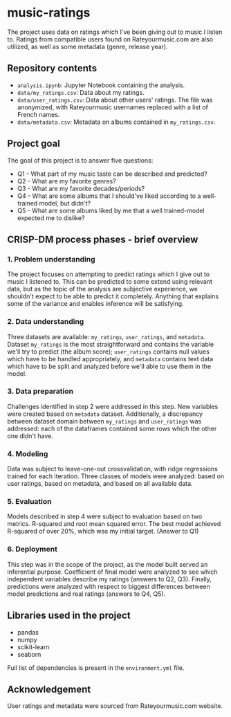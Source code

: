 # music-ratings

The project uses data on ratings which I've been giving out to music I listen to. Ratings from compatible users found on Rateyourmusic.com are also utilized, as well as some metadata (genre, release year).

## Repository contents
- `analysis.ipynb`: Jupyter Notebook containing the analysis.
- `data/my_ratings.csv`: Data about my ratings.
- `data/user_ratings.csv`: Data about other users' ratings. The file was anonymized, with Rateyourmusic usernames replaced with a list of French names.
- `data/metadata.csv`: Metadata on albums contained in `my_ratings.csv`.

## Project goal

The goal of this project is to answer five questions:
- Q1 - What part of my music taste can be described and predicted?
- Q2 - What are my favorite genres?
- Q3 - What are my favorite decades/periods?
- Q4 - What are some albums that I should've liked according to a well-trained model, but didn't?
- Q5 - What are some albums liked by me that a well trained-model expected me to dislike?

## CRISP-DM process phases - brief overview
### 1. Problem understanding
The project focuses on attempting to predict ratings which I give out to music I listened to. This can be predicted to some extend using relevant data, but as the topic of the analysis are subjective experience, we shouldn't expect to be able to predict it completely. Anything that explains some of the variance and enables inference will be satisfying.
### 2. Data understanding
Three datasets are available: `my_ratings`, `user_ratings`, and `metadata`. Dataset `my_ratings` is the most straightforward and contains the variable we'll try to predict (the album score); `user_ratings` contains null values which have to be handled appropriately, and `metadata` contains text data which have to be split and analyzed before we'll able to use them in the model.
### 3. Data preparation
Challenges identified in step 2 were addressed in this step. New variables were created based on `metadata` dataset. Additionally, a discrepancy between dataset domain between `my_ratings` and `user_ratings` was addressed: each of the dataframes contained some rows which the other one didn't have.
### 4. Modeling
Data was subject to leave-one-out crossvalidation, with ridge regressions trained for each iteration. Three classes of models were analyzed: based on user ratings, based on metadata, and based on all available data.
### 5. Evaluation
Models described in step 4 were subject to evaluation based on two metrics. R-squared and root mean squared error. The best model achieved R-squared of over 20%, which was my initial target. (Answer to Q1)
### 6. Deployment
This step was in the scope of the project, as the model built served an inferential purpose. Coefficient of final model were analyzed to see which independent variables describe my ratings (answers to Q2, Q3). Finally, predictions were analyzed with respect to biggest differences between model predictions and real ratings (answers to Q4, Q5).

## Libraries used in the project
- pandas
- numpy
- scikit-learn
- seaborn

Full list of dependencies is present in the `environment.yml` file.

## Acknowledgement
User ratings and metadata were sourced from Rateyourmusic.com website.
